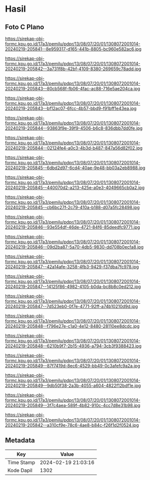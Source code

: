 # Hasil

## Foto C Plano

https://sirekap-obj-formc.kpu.go.id/17a3/pemilu/pdpr/13/08/07/20/01/1308072001014-20240219-205841--8e959317-d165-441b-8805-bc960e582ac6.jpg

https://sirekap-obj-formc.kpu.go.id/17a3/pemilu/pdpr/13/08/07/20/01/1308072001014-20240219-205842--3a731f8b-42bf-4109-8380-269659c78add.jpg

https://sirekap-obj-formc.kpu.go.id/17a3/pemilu/pdpr/13/08/07/20/01/1308072001014-20240219-205843--80cb568f-fb06-4fac-ac88-716e5ae204ca.jpg

https://sirekap-obj-formc.kpu.go.id/17a3/pemilu/pdpr/13/08/07/20/01/1308072001014-20240219-205843--bf12ac07-6fcc-4b57-bbd9-f91bff1e43ea.jpg

https://sirekap-obj-formc.kpu.go.id/17a3/pemilu/pdpr/13/08/07/20/01/1308072001014-20240219-205844--93863f9e-39f9-4506-b6c8-836dbb7dd0fe.jpg

https://sirekap-obj-formc.kpu.go.id/17a3/pemilu/pdpr/13/08/07/20/01/1308072001014-20240219-205844--02124fe4-a0c3-4b3d-b487-847a56d82f02.jpg

https://sirekap-obj-formc.kpu.go.id/17a3/pemilu/pdpr/13/08/07/20/01/1308072001014-20240219-205845--6dbd2d97-6cd4-40ae-9e48-bb03a2eb8988.jpg

https://sirekap-obj-formc.kpu.go.id/17a3/pemilu/pdpr/13/08/07/20/01/1308072001014-20240219-205845--440070d2-a213-425e-a0e3-4049665cb0a2.jpg

https://sirekap-obj-formc.kpu.go.id/17a3/pemilu/pdpr/13/08/07/20/01/1308072001014-20240219-205845--cb6bc27f-2c79-410a-b188-d07a5fc28498.jpg

https://sirekap-obj-formc.kpu.go.id/17a3/pemilu/pdpr/13/08/07/20/01/1308072001014-20240219-205846--93e554df-46de-4721-84f6-85deedfc9771.jpg

https://sirekap-obj-formc.kpu.go.id/17a3/pemilu/pdpr/13/08/07/20/01/1308072001014-20240219-205846--09d2ba87-5a70-4db5-9830-dd708b0ecfa8.jpg

https://sirekap-obj-formc.kpu.go.id/17a3/pemilu/pdpr/13/08/07/20/01/1308072001014-20240219-205847--42a14afe-3258-4fb3-9429-f37dba7fc978.jpg

https://sirekap-obj-formc.kpu.go.id/17a3/pemilu/pdpr/13/08/07/20/01/1308072001014-20240219-205847--14125f86-4982-4105-b0da-bc8b8c0ed212.jpg

https://sirekap-obj-formc.kpu.go.id/17a3/pemilu/pdpr/13/08/07/20/01/1308072001014-20240219-205847--7d523eb0-0f7e-4771-92ff-a74b10210d9d.jpg

https://sirekap-obj-formc.kpu.go.id/17a3/pemilu/pdpr/13/08/07/20/01/1308072001014-20240219-205848--f796e27e-c1a0-4e12-8480-28110ee8dcdc.jpg

https://sirekap-obj-formc.kpu.go.id/17a3/pemilu/pdpr/13/08/07/20/01/1308072001014-20240219-205848--6210b9f7-2b15-4936-a794-3cb3f9388423.jpg

https://sirekap-obj-formc.kpu.go.id/17a3/pemilu/pdpr/13/08/07/20/01/1308072001014-20240219-205849--87f7419d-8ec6-4529-bb49-0c3afefc9a2a.jpg

https://sirekap-obj-formc.kpu.go.id/17a3/pemilu/pdpr/13/08/07/20/01/1308072001014-20240219-205849--9db50f38-2a3b-4055-a604-4822f12bdf1e.jpg

https://sirekap-obj-formc.kpu.go.id/17a3/pemilu/pdpr/13/08/07/20/01/1308072001014-20240219-205849--3f7c4aea-589f-4b82-910c-4cc7d8e31b98.jpg

https://sirekap-obj-formc.kpu.go.id/17a3/pemilu/pdpr/13/08/07/20/01/1308072001014-20240219-205842--a310cf9e-78c6-4ae8-b84c-f26f1d2f0524.jpg


## Metadata

| Key        | Value               |
| ---------- | ------------------- |
| Time Stamp | 2024-02-19 21:03:16 |
| Kode Dapil | 1302                |



